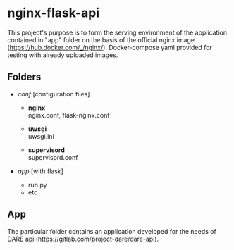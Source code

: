 # nginx-flask-api

This project's purpose is to form the serving environment of the application contained in "app" folder on the basis of the official nginx image (https://hub.docker.com/_/nginx/).
Docker-compose yaml provided for testing with already uploaded images.

## Folders

* *conf* [configuration files]
    * **nginx** <br>
        nginx.conf, flask-nginx.conf 

    * **uwsgi** <br> 
        uwsgi.ini

    * **supervisord** <br> 
        supervisord.conf
    
* *app* [with flask]
    * run.py
    * etc

## App

The particular folder contains an application developed for the needs of DARE api (https://gitlab.com/project-dare/dare-api).

